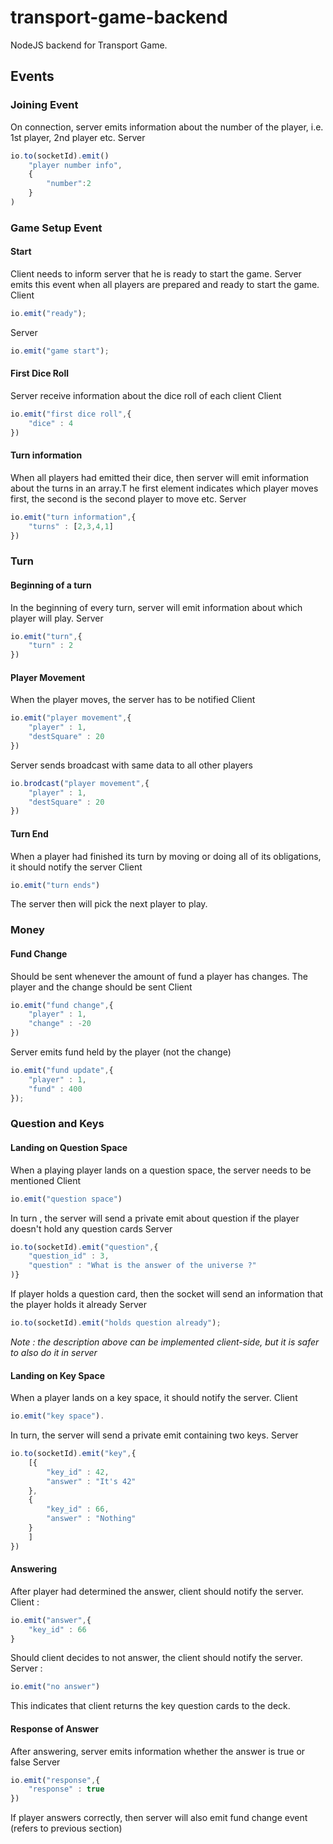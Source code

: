 # transport-game-backend
NodeJS backend for Transport Game.

## Events
### Joining Event
On connection, server emits information about the number of the player, i.e. 1st player, 2nd player etc.
Server
```js
io.to(socketId).emit()
    "player number info",
    {
        "number":2
    }
)
```
### Game Setup Event
#### Start
Client needs to inform server that he is ready to start the game. Server emits this event when all players are prepared and ready to start the game.
Client
```js
io.emit("ready");
```
Server
```js
io.emit("game start");
```

#### First Dice Roll
Server receive information about the dice roll of each client
Client
```js
io.emit("first dice roll",{
    "dice" : 4
})
```

#### Turn information
When all players had emitted their dice, then server will emit information about the turns in an array.T he first element indicates which player moves first, the second is the second player to move etc.
Server
```js
io.emit("turn information",{
    "turns" : [2,3,4,1]
})
```

### Turn
#### Beginning of a turn
In the beginning of every turn, server will emit information about which player will play.
Server
```js
io.emit("turn",{
    "turn" : 2
})

```
#### Player Movement
When the player moves, the server has to be notified
Client
```js
io.emit("player movement",{
    "player" : 1,
    "destSquare" : 20
})
```
Server sends broadcast with same data to all other players
```js
io.brodcast("player movement",{
    "player" : 1,
    "destSquare" : 20
})
```

#### Turn End
When a player had finished its turn by moving or doing all of its obligations, it should notify the server
Client
```js
io.emit("turn ends")
```
The server then will pick the next player to play.

### Money
#### Fund Change
Should be sent whenever the amount of fund a player has changes. 
The player and the change should be sent
Client
```js
io.emit("fund change",{
    "player" : 1,
    "change" : -20
})
```

Server emits fund held by the player (not the change)
```js
io.emit("fund update",{
    "player" : 1,
    "fund" : 400
});
```
### Question and Keys
#### Landing on Question Space
When a playing player lands on a question space, the server needs to be mentioned
Client
```js
io.emit("question space")
```
In turn , the server will send a private emit about question if the player doesn't hold any question cards
Server
```js
io.to(socketId).emit("question",{
    "question_id" : 3,
    "question" : "What is the answer of the universe ?"
)}
```
If player holds a question card, then the socket will send an information that the player holds it already
Server
```js
io.to(socketId).emit("holds question already");
```
*Note : the description above can be implemented client-side, but it is safer to also do it in server*

#### Landing on Key Space
When a player lands on a key space, it should notify the server.
Client
```js
io.emit("key space").
```
In turn, the server will send a private emit containing two keys.
Server
```js
io.to(socketId).emit("key",{
    [{
        "key_id" : 42,
        "answer" : "It's 42"
    },
    {
        "key_id" : 66,
        "answer" : "Nothing"
    }
    ]
})
```

#### Answering
After player had determined the answer, client should notify the server.
Client :
```js
io.emit("answer",{
    "key_id" : 66
}
```
Should client decides to not answer, the client should notify the server.
Server :
```js
io.emit("no answer")
```
This indicates that client returns the key question cards to the deck.

#### Response of Answer
After answering, server emits information whether the answer is true or false
Server
```js
io.emit("response",{
    "response" : true
})
```
If player answers correctly, then server will also emit fund change event (refers to previous section)


#### 
